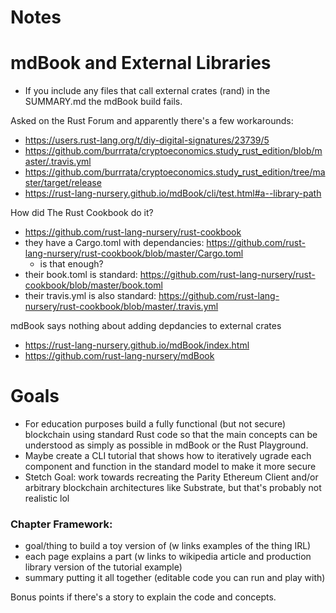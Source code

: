 # Notes

# mdBook and External Libraries
- If you include any files that call external crates (rand) in the SUMMARY.md the mdBook build fails.

Asked on the Rust Forum and apparently there's a few workarounds:
- https://users.rust-lang.org/t/diy-digital-signatures/23739/5
- https://github.com/burrrata/cryptoeconomics.study_rust_edition/blob/master/.travis.yml
- https://github.com/burrrata/cryptoeconomics.study_rust_edition/tree/master/target/release
- https://rust-lang-nursery.github.io/mdBook/cli/test.html#a--library-path

How did The Rust Cookbook do it?
- https://github.com/rust-lang-nursery/rust-cookbook
- they have a Cargo.toml with dependancies: https://github.com/rust-lang-nursery/rust-cookbook/blob/master/Cargo.toml
  - is that enough?
- their book.toml is standard: https://github.com/rust-lang-nursery/rust-cookbook/blob/master/book.toml
- their travis.yml is also standard: https://github.com/rust-lang-nursery/rust-cookbook/blob/master/.travis.yml

mdBook says nothing about adding depdancies to external crates
- https://rust-lang-nursery.github.io/mdBook/index.html
- https://github.com/rust-lang-nursery/mdBook

# Goals
- For education purposes build a fully functional (but not secure) blockchain using standard Rust code so that the main concepts can be understood as simply as possible in mdBook or the Rust Playground.
- Maybe create a CLI tutorial that shows how to iteratively ugrade each component and function in the standard model to make it more secure
- Stetch Goal: work towards recreating the Parity Ethereum Client and/or arbitrary blockchain architectures like Substrate, but that's probably not realistic lol

### Chapter Framework:
- goal/thing to build a toy version of (w links examples of the thing IRL)
- each page explains a part (w links to wikipedia article and production library version of the tutorial example)
- summary putting it all together (editable code you can run and play with)

Bonus points if there's a story to explain the code and concepts.
